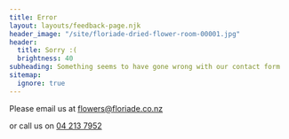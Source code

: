 ```yaml
---
title: Error
layout: layouts/feedback-page.njk
header_image: "/site/floriade-dried-flower-room-00001.jpg"
header:
  title: Sorry :(
  brightness: 40
subheading: Something seems to have gone wrong with our contact form
sitemap:
  ignore: true
---
```

Please email us at [flowers@floriade.co.nz](mailto\:flowers@floriade.co.nz\?subject\=Flowers%20Enquiry)

or call us on [04 213 7952](tel:+6442137952)
